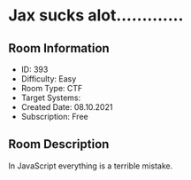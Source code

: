 ﻿# Jax sucks alot.............

## Room Information
- ID: 393
- Difficulty: Easy
- Room Type: CTF
- Target Systems: 
- Created Date: 08.10.2021
- Subscription: Free

## Room Description
In JavaScript everything is a terrible mistake.

